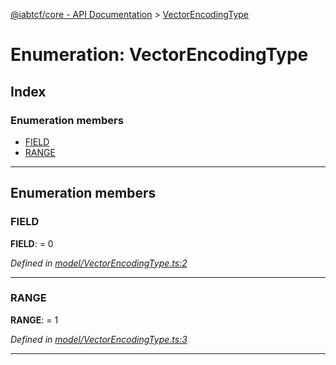 [@iabtcf/core - API Documentation](../README.md) > [VectorEncodingType](../enums/vectorencodingtype.md)

# Enumeration: VectorEncodingType

## Index

### Enumeration members

* [FIELD](vectorencodingtype.md#field)
* [RANGE](vectorencodingtype.md#range)

---

## Enumeration members

<a id="field"></a>

###  FIELD

**FIELD**:  = 0

*Defined in [model/VectorEncodingType.ts:2](https://github.com/chrispaterson/iabtcf-es/blob/fa69024/modules/core/src/model/VectorEncodingType.ts#L2)*

___
<a id="range"></a>

###  RANGE

**RANGE**:  = 1

*Defined in [model/VectorEncodingType.ts:3](https://github.com/chrispaterson/iabtcf-es/blob/fa69024/modules/core/src/model/VectorEncodingType.ts#L3)*

___

